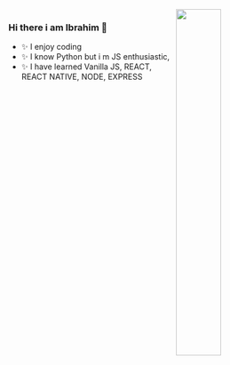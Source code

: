 <img src="https://github-readme-stats.vercel.app/api?username=ibrahimkanber&show_icons=true&theme=tokyonight" align='right' width="40%">


### Hi there i am Ibrahim 👋
- ✨ I enjoy coding
- ✨ I know Python but i m JS enthusiastic,
- ✨ I have learned Vanilla JS, REACT, REACT NATIVE, NODE, EXPRESS


<!--
**ibrahimkanber/ibrahimkanber** is a ✨ _special_ ✨ repository because its `README.md` (this file) appears on your GitHub profile.




-->
